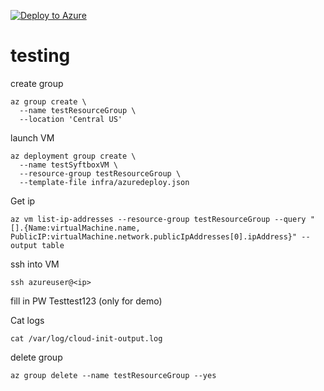 [![Deploy to Azure](https://aka.ms/deploytoazurebutton)](https://portal.azure.com/#create/Microsoft.Template/uri/https%3A%2F%2Fraw.githubusercontent.com%2FOpenMined%2Fnsai-deploy%2Fmain%2Finfra%2Fazuredeploy.json)



# testing
create group
```
az group create \
  --name testResourceGroup \
  --location 'Central US'
```
launch VM
```
az deployment group create \
  --name testSyftboxVM \
  --resource-group testResourceGroup \
  --template-file infra/azuredeploy.json
  ```

  Get ip
  ```
  az vm list-ip-addresses --resource-group testResourceGroup --query "[].{Name:virtualMachine.name, PublicIP:virtualMachine.network.publicIpAddresses[0].ipAddress}" --output table
  ```

  ssh into VM
  ```
  ssh azureuser@<ip>
  ```

  fill in PW Testtest123 (only for demo)

  Cat logs
  ```
  cat /var/log/cloud-init-output.log
  ```


delete group
  ```
  az group delete --name testResourceGroup --yes
  ```